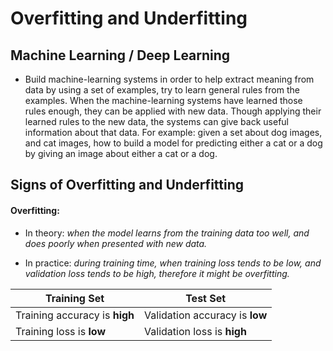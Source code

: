 # Overfitting and Underfitting

## Machine Learning / Deep Learning

- Build machine-learning systems in order to help extract meaning from data 
by using a set of examples, try to learn general rules from the examples. When
the machine-learning systems have learned those rules enough, they can be applied
with new data. Though applying their learned rules to the new data, the systems can give
back useful information about that data. For example: given a set about dog images,
and cat images, how to build a model for predicting either a cat or a dog by 
giving an image about either a cat or a dog.

## Signs of Overfitting and Underfitting

#### Overfitting: 

- In theory: *when the model learns from the training data too well, and does poorly when presented with new data.*

- In practice: *during training time, when training loss tends to be low, and validation loss tends to be high, therefore it might be overfitting.*

Training Set | Test Set     
------------ | -------------
Training accuracy is **high** | Validation accuracy is **low**
Training loss is **low** | Validation loss is **high** 
